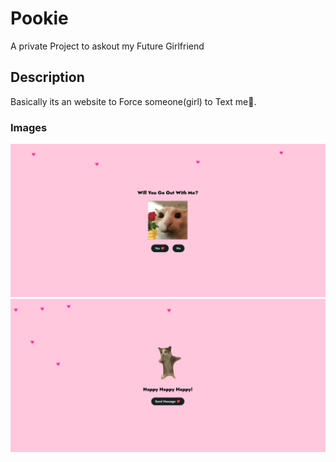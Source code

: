 # Pookie

A private Project to askout my Future Girlfriend

## Description

Basically its an website to Force someone(girl) to Text me🙂.

### Images
![Image1](https://raw.githubusercontent.com/VishnuVardhanJS/pookie/main/Images/home.png?token=GHSAT0AAAAAACUNXVJ4XLEAJKIN5FJXB4PCZUVO5BQ)
![Image2](https://raw.githubusercontent.com/VishnuVardhanJS/pookie/main/Images/plan.png?token=GHSAT0AAAAAACUNXVJ5WPE5WWKCFINJROV2ZUVO57Q)



